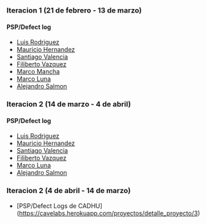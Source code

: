 
### Iteracion 1 (21 de febrero - 13 de marzo)
#### PSP/Defect log
* [Luis Rodriguez](https://github.com/CaveLabs-1/CADHU-Wiki/blob/master/Documentacion/PSP/IT1/Luis%20Rodriguez%20PSP-Defects.pdf)
* [Mauricio Hernandez](https://github.com/CaveLabs-1/CADHU-Wiki/blob/master/Documentacion/PSP/IT1/Mauricio%20Hernández%20PSP-Defects.pdf)
* [Santiago Valencia](https://github.com/CaveLabs-1/CADHU-Wiki/blob/master/Documentacion/PSP/IT1/Santiago%20PSP-Defects.pdf)
* [Filiberto Vazquez](https://github.com/CaveLabs-1/CADHU-Wiki/blob/master/Documentacion/PSP/IT1/Fily%20PSP-Defects%20template.pdf)
* [Marco Mancha](https://github.com/CaveLabs-1/CADHU-Wiki/blob/master/Documentacion/PSP/IT1/Mancha%20PSP-Defects.pdf)
* [Marco Luna](https://github.com/CaveLabs-1/CADHU-Wiki/blob/master/Documentacion/IT2/Marco%20Luna%20PSP-Defects.xlsx)
* [Alejandro Salmon](https://github.com/CaveLabs-1/CADHU-Wiki/blob/master/Documentacion/PSP/IT1/Salmón%20PSP-Defects%20template.xlsx)

### Iteracion 2 (14 de marzo - 4 de abril)
#### PSP/Defect log
* [Luis Rodriguez](https://github.com/CaveLabs-1/CADHU-Wiki/blob/master/Documentacion/IT2/Luis%20Rodriguez%20PSP-Defects.xlsx)
* [Mauricio Hernandez](https://github.com/CaveLabs-1/CADHU-Wiki/blob/master/Documentacion/IT2/Mauricio%20Hernández%20PSP-Defects%20IT2.xlsx)
* [Santiago Valencia](https://github.com/CaveLabs-1/CADHU-Wiki/blob/master/Documentacion/IT2/Santiago%20PSP-Defects.xlsx)
* [Filiberto Vazquez](https://github.com/CaveLabs-1/CADHU-Wiki/blob/master/Documentacion/IT2/Fily%20PSP-Defects%20(Iteración%202).xlsx)
* [Marco Luna](https://github.com/CaveLabs-1/CADHU-Wiki/blob/master/Documentacion/IT2/Marco%20Luna%20PSP-Defects.xlsx)
* [Alejandro Salmon](https://github.com/CaveLabs-1/CADHU-Wiki/blob/master/Documentacion/IT2/Salmon%20PSP-Defects.xlsx)

### Iteracion 2 (4 de abril - 14 de marzo)
* [PSP/Defect Logs de CADHU] (https://cavelabs.herokuapp.com/proyectos/detalle_proyecto/3)
